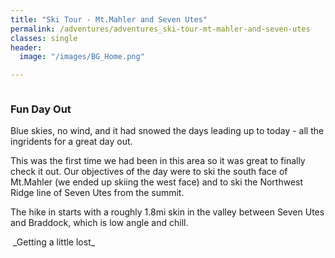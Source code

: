 ```yaml
---
title: "Ski Tour - Mt.Mahler and Seven Utes"
permalink: /adventures/adventures_ski-tour-mt-mahler-and-seven-utes
classes: single
header:
  image: "/images/BG_Home.png"

---
```

<img src="{{ site.url }}{{ site.baseurl }}/images/adventures/ski-tour-mt-mahler-and-seven-utes/cornice-accent-to-seven-utes.PNG" alt="">

### Fun Day Out

Blue skies, no wind, and it had snowed the days leading up to today - all the ingridents for a great day out.

This was the first time we had been in this area so it was great to finally check it out. Our objectives of the day were to ski the south face of Mt.Mahler (we ended up skiing the west face) and to ski the Northwest Ridge line of Seven Utes from the summit.

The hike in starts with a roughly 1.8mi skin in the valley between Seven Utes and Braddock, which is low angle and chill.

<img src="{{ site.url }}{{ site.baseurl }}/images/adventures/ski-tour-mt-mahler-and-seven-utes/looking-lost.PNG" alt="">
_Getting a little lost_
